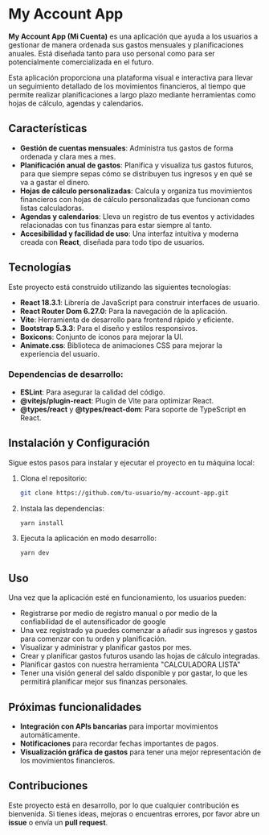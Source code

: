 # My Account App

**My Account App (Mi Cuenta)** es una aplicación que ayuda a los usuarios a gestionar de manera ordenada sus gastos mensuales y planificaciones anuales. Está diseñada tanto para uso personal como para ser potencialmente comercializada en el futuro.

Esta aplicación proporciona una plataforma visual e interactiva para llevar un seguimiento detallado de los movimientos financieros, al tiempo que permite realizar planificaciones a largo plazo mediante herramientas como hojas de cálculo, agendas y calendarios.

## Características

- **Gestión de cuentas mensuales**: Administra tus gastos de forma ordenada y clara mes a mes.
- **Planificación anual de gastos**: Planifica y visualiza tus gastos futuros, para que siempre sepas cómo se distribuyen tus ingresos y en qué se va a gastar el dinero.
- **Hojas de cálculo personalizadas**: Calcula y organiza tus movimientos financieros con hojas de cálculo personalizadas que funcionan como listas calculadoras.
- **Agendas y calendarios**: Lleva un registro de tus eventos y actividades relacionadas con tus finanzas para estar siempre al tanto.
- **Accesibilidad y facilidad de uso**: Una interfaz intuitiva y moderna creada con **React**, diseñada para todo tipo de usuarios.

## Tecnologías

Este proyecto está construido utilizando las siguientes tecnologías:

- **React 18.3.1**: Librería de JavaScript para construir interfaces de usuario.
- **React Router Dom 6.27.0**: Para la navegación de la aplicación.
- **Vite**: Herramienta de desarrollo para frontend rápido y eficiente.
- **Bootstrap 5.3.3**: Para el diseño y estilos responsivos.
- **Boxicons**: Conjunto de iconos para mejorar la UI.
- **Animate.css**: Biblioteca de animaciones CSS para mejorar la experiencia del usuario.

### Dependencias de desarrollo:

- **ESLint**: Para asegurar la calidad del código.
- **@vitejs/plugin-react**: Plugin de Vite para optimizar React.
- **@types/react** y **@types/react-dom**: Para soporte de TypeScript en React.

## Instalación y Configuración

Sigue estos pasos para instalar y ejecutar el proyecto en tu máquina local:

1. Clona el repositorio:
   ```bash
   git clone https://github.com/tu-usuario/my-account-app.git

2. Instala las dependencias:
   ```bash
   yarn install

3. Ejecuta la aplicación en modo desarrollo:
   ```bash
   yarn dev

## Uso

Una vez que la aplicación esté en funcionamiento, los usuarios pueden:

- Registrarse por medio de registro manual o por medio de la confiabilidad de el autensificador de google 
- Una vez registrado ya puedes comenzar a añadir sus ingresos y gastos para comenzar con tu orden y planificación.
- Visualizar y administrar y planificar gastos por mes.
- Crear y planificar gastos futuros usando las hojas de cálculo integradas.
- Planificar gastos con nuestra herramienta "CALCULADORA LISTA"
- Tener una visión general del saldo disponible y por gastar, lo que les permitirá planificar mejor sus finanzas personales.

## Próximas funcionalidades

- **Integración con APIs bancarias** para importar movimientos automáticamente.
- **Notificaciones** para recordar fechas importantes de pagos.
- **Visualización gráfica de gastos** para tener una mejor representación de los movimientos financieros.

## Contribuciones

Este proyecto está en desarrollo, por lo que cualquier contribución es bienvenida. Si tienes ideas, mejoras o encuentras errores, por favor abre un **issue** o envía un **pull request**.

